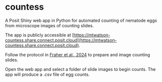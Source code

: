 # countess

A Posit Shiny web app in Python for automated counting of nematode eggs from microscope images of counting slides. 

The app is publicly accessible at [https://mtwatson-countess.share.connect.posit.cloud](https://mtwatson-countess.share.connect.posit.cloud).

Follow the protocol in [Fraher et al., 2024](https://doi.org/10.1094/PDIS-01-24-0217-SR) to prepare and image counting slides.

Open the web app and select a folder of slide images to begin counts. The app will produce a .csv file of egg counts.
